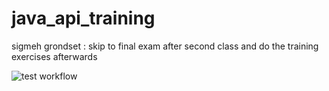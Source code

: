 # java_api_training
sigmeh grondset : skip to final exam after second class and do the training exercises afterwards


![test workflow](https://github.com/HyperLan-git/java_api_training/actions/workflows/build.yml/badge.svg)
